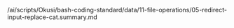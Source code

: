 /ai/scripts/Okusi/bash-coding-standard/data/11-file-operations/05-redirect-input-replace-cat.summary.md